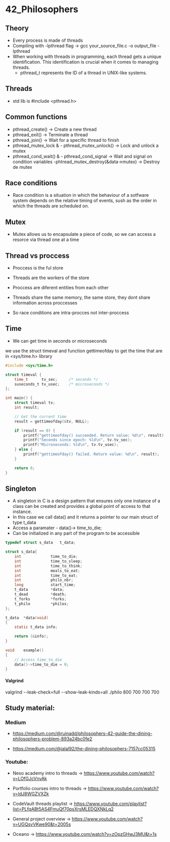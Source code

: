 # 42_Philosophers

## Theory

- Every process is made of threads
- Compiling with -lpthread  flag -> gcc your_source_file.c -o output_file -lpthread  
- When working with threads in programming, each thread gets a unique identification. This identification is crucial when it comes to managing threads.
    - pthread_t represents the ID of a thread in UNIX-like systems.

## Threads

- std lib is #include <pthread.h>

## Common functions

- pthread_create() -> Create a new thread
- pthread_exit() -> Terminate a thread
- pthread_join() -> Wait for a specific thread to finish
- pthread_mutex_lock & - pthread_mutex_unlock() -> Lock and unlock a mutex
- pthread_cond_wait() & - pthread_cond_signal -> Wait and signal on condition variables 
-phtread_mutex_destroy(&data->mutex) -> Destroy de mutex

## Race conditions

- Race condition is a situation in which the behaviour of a sotfware system depends on the relative timing of events, sush as the order in which the threads are scheduled on.

## Mutex 

- Mutex allows us to encapsulate a piece of code, so we can access a resorce via thread one at a time

## Thread vs proccess

- Proccess is the ful store
- Threads are the workers of the store

- Proccess are diferent entities from each other
- Threads share the same memory, the same store, they dont share information across proccesses

- So race conditions are intra-procces not inter-proccess

## Time

- We can get time in seconds or microseconds

we use the struct timeval and function gettimeofday to get the time that are in <sys/time.h> library


```c
#include <sys/time.h>

struct timeval {
    time_t      tv_sec;     /* seconds */
    suseconds_t tv_usec;    /* microseconds */
};

int main() {
    struct timeval tv;
    int result;

    // Get the current time
    result = gettimeofday(&tv, NULL);

    if (result == 0) {
        printf("gettimeofday() succeeded. Return value: %d\n", result);
        printf("Seconds since epoch: %ld\n", tv.tv_sec);
        printf("Microseconds: %ld\n", tv.tv_usec);
    } else {
        printf("gettimeofday() failed. Return value: %d\n", result);
    }

    return 0;
}
```

## Singleton

- A singleton in C is a design pattern that ensures only one instance of a class can be created and provides a global point of access to that instance.
- In this case we call data() and it returns a pointer to our main struct of type t_data
- Access a paramater - data()-> time_to_die;
- Can be initialized in any part of the program to be accessible 

```c
typedef struct s_data	t_data;

struct s_data{
	int				time_to_die;
	int				time_to_sleep;
	int				time_to_think;
	int				meals_to_eat;
	int				time_to_eat;
	int				philo_nbr;
	long 			start_time;
	t_data			*data;
	t_dead			*death;
	t_forks			*forks;
	t_philo			*philos;
};

t_data	*data(void)
{
	static t_data info;

	return (&info);
}

void    example()
{
    // Access time_to_die
    data()->time_to_die = 0;
}
```


#### Valgrind
valgrind --leak-check=full --show-leak-kinds=all ./philo 800 700 700 700


## Study material:

### Medium
- https://medium.com/@ruinadd/philosophers-42-guide-the-dining-philosophers-problem-893a24bc0fe2

- https://medium.com/@jalal92/the-dining-philosophers-7157cc05315


### Youtube: 

- Neso academy intro to threads -> https://www.youtube.com/watch?v=LOfGJcVnvAk


- Portfolio courses intro to threads -> https://www.youtube.com/watch?v=ldJ8WGZVXZk

- CodeVault threads playlist -> https://www.youtube.com/playlist?list=PLfqABt5AS4FmuQf70psXrsMLEDQXNkLq2

- General project overview -> https://www.youtube.com/watch?v=UGQsvVKwe90&t=2005s

- Oceano -> https://www.youtube.com/watch?v=zOpzGHwJ3MU&t=1s
